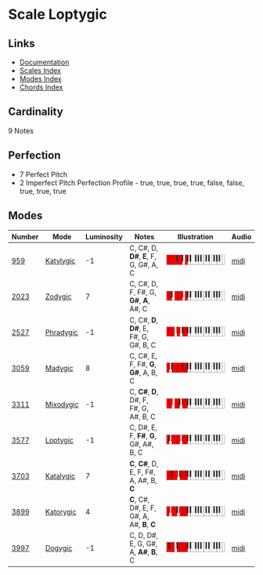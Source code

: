 # Scale Loptygic

## Links

- [Documentation](README.md)
- [Scales Index](Scales.md)
- [Modes Index](Modes.md)
- [Chords Index](Chords.md)

## Cardinality

9 Notes

## Perfection

- 7 Perfect Pitch
- 2 Imperfect Pitch
Perfection Profile - true, true, true, true, false, false, true, true, true

## Modes

| Number | Mode | Luminosity | Notes | Illustration | Audio |
|--------|------|------------|-------|--------------|-------|
| [959](https://ianring.com/musictheory/scales/959) | [Katylygic](ModeKatylygic.md) | -1 | C, C#, D, **D#**, **E**, F, G, G#, A, C | ![CNaturalKatylygic](ModeCNaturalKatylygic.png) | [midi](https://github.com/edipermadi/music/blob/main/docs/ModeCNaturalKatylygic.mid?raw=true) | 
| [2023](https://ianring.com/musictheory/scales/2023) | [Zodygic](ModeZodygic.md) | 7 | C, C#, D, F, F#, G, **G#**, **A**, A#, C | ![CNaturalZodygic](ModeCNaturalZodygic.png) | [midi](https://github.com/edipermadi/music/blob/main/docs/ModeCNaturalZodygic.mid?raw=true) | 
| [2527](https://ianring.com/musictheory/scales/2527) | [Phradygic](ModePhradygic.md) | -1 | C, C#, **D**, **D#**, E, F#, G, G#, B, C | ![CNaturalPhradygic](ModeCNaturalPhradygic.png) | [midi](https://github.com/edipermadi/music/blob/main/docs/ModeCNaturalPhradygic.mid?raw=true) | 
| [3059](https://ianring.com/musictheory/scales/3059) | [Madygic](ModeMadygic.md) | 8 | C, C#, E, F, F#, **G**, **G#**, A, B, C | ![CNaturalMadygic](ModeCNaturalMadygic.png) | [midi](https://github.com/edipermadi/music/blob/main/docs/ModeCNaturalMadygic.mid?raw=true) | 
| [3311](https://ianring.com/musictheory/scales/3311) | [Mixodygic](ModeMixodygic.md) | -1 | C, **C#**, **D**, D#, F, F#, G, A#, B, C | ![CNaturalMixodygic](ModeCNaturalMixodygic.png) | [midi](https://github.com/edipermadi/music/blob/main/docs/ModeCNaturalMixodygic.mid?raw=true) | 
| [3577](https://ianring.com/musictheory/scales/3577) | [Loptygic](ModeLoptygic.md) | -1 | C, D#, E, F, **F#**, **G**, G#, A#, B, C | ![CNaturalLoptygic](ModeCNaturalLoptygic.png) | [midi](https://github.com/edipermadi/music/blob/main/docs/ModeCNaturalLoptygic.mid?raw=true) | 
| [3703](https://ianring.com/musictheory/scales/3703) | [Katalygic](ModeKatalygic.md) | 7 | **C**, **C#**, D, E, F, F#, A, A#, B, **C** | ![CNaturalKatalygic](ModeCNaturalKatalygic.png) | [midi](https://github.com/edipermadi/music/blob/main/docs/ModeCNaturalKatalygic.mid?raw=true) | 
| [3899](https://ianring.com/musictheory/scales/3899) | [Katorygic](ModeKatorygic.md) | 4 | **C**, C#, D#, E, F, G#, A, A#, **B**, **C** | ![CNaturalKatorygic](ModeCNaturalKatorygic.png) | [midi](https://github.com/edipermadi/music/blob/main/docs/ModeCNaturalKatorygic.mid?raw=true) | 
| [3997](https://ianring.com/musictheory/scales/3997) | [Dogygic](ModeDogygic.md) | -1 | C, D, D#, E, G, G#, A, **A#**, **B**, C | ![CNaturalDogygic](ModeCNaturalDogygic.png) | [midi](https://github.com/edipermadi/music/blob/main/docs/ModeCNaturalDogygic.mid?raw=true) | 
